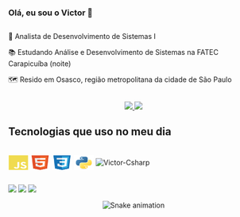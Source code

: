 ### Olá, eu sou o Victor 👋
##

💼 Analista de Desenvolvimento de Sistemas I

📚 Estudando Análise e Desenvolvimento de Sistemas na FATEC Carapicuíba (noite)

🗺️ Resido em Osasco, região metropolitana da cidade de São Paulo
##

<div align="center">
  <a href="https://github.com/svictorzz">
    <img height="150em" src="https://github-readme-stats.vercel.app/api?username=svictorzz&count_private=true&include_all_commits=true&show_icons=true&theme=tokyonight&hide_border=false&show_owner=true"/>
    <img height="150em" src="https://github-readme-stats.vercel.app/api/top-langs/?username=svictorzz&theme=tokyonight&hide_border=false&&layout=compact"/>
  </a>
</div>




## Tecnologias que uso no meu dia
  <div style="display: inline_block"><br>
  <img align="center" alt="Victor-Js" height="30" width="40" src="https://raw.githubusercontent.com/devicons/devicon/master/icons/javascript/javascript-plain.svg">
  <img align="center" alt="Victor-HTML" height="30" width="40" src="https://raw.githubusercontent.com/devicons/devicon/master/icons/html5/html5-original.svg">
  <img align="center" alt="Victor-CSS" height="30" width="40" src="https://raw.githubusercontent.com/devicons/devicon/master/icons/css3/css3-original.svg">
  <img align="center" alt="Victor-Python" height="30" width="40" src="https://raw.githubusercontent.com/devicons/devicon/master/icons/python/python-original.svg">
  <img align="center" alt="Victor-Csharp" height="30" width="40" src="https://cdn.jsdelivr.net/gh/devicons/devicon/icons/java/java-original-wordmark.svg">
  
  ##
  
  <div> 
    

 <a href="https://instagram.com/svictorzz" target="_blank"><img src="https://img.shields.io/badge/-Instagram-%23E4405F?style=for-the-badge&logo=instagram&logoColor=white" target="_blank"></a>
 <a href = "mailto:vsouzajob@gmail.com"><img src="https://img.shields.io/badge/-Gmail-%23333?style=for-the-badge&logo=gmail&logoColor=white" target="_blank"></a>
 <a href="https://www.linkedin.com/in/svictorzz/" target="_blank"><img src="https://img.shields.io/badge/-LinkedIn-%230077B5?style=for-the-badge&logo=linkedin&logoColor=white" target="_blank"></a> 
</div>

  <div align="center">

  ![Snake animation](https://github.com/svictorzz/svictorzz/blob/output/github-contribution-grid-snake.svg)
  
</div>
  
  
</div>


